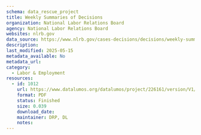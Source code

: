 ```yaml
---
schema: data_rescue_project 
title: Weekly Summaries of Decisions
organization: National Labor Relations Board
agency: National Labor Relations Board
websites: nlrb.gov
data_source: https://www.nlrb.gov/cases-decisions/decisions/weekly-summaries-decisions
description: 
last_modified: 2025-05-15
metadata_available: No
metadata_url: 
category:
  - Labor & Employment 
resources:
  - id: 1012
    url: https://www.datalumos.org/datalumos/project/226161/version/V1/view
    format: PDF
    status: Finished
    size: 0.039
    download_date: 
    maintainer: DRP, DL
    notes: 
---
```

